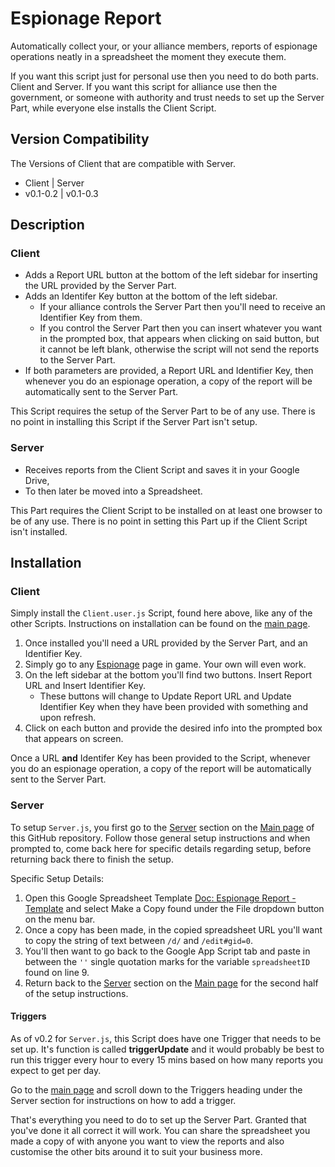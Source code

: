 # Espionage Report
Automatically collect your, or your alliance members, reports of espionage operations neatly in a spreadsheet the moment they execute them.

If you want this script just for personal use then you need to do both parts. Client and Server. If you want this script for alliance use then the government, or someone with authority and trust needs to set up the Server Part, while everyone else installs the Client Script.

## Version Compatibility

The Versions of Client that are compatible with Server.
 - Client | Server
 - v0.1-0.2 | v0.1-0.3

## Description

### Client

 - Adds a Report URL button at the bottom of the left sidebar for inserting the URL provided by the Server Part.
 - Adds an Identifer Key button at the bottom of the left sidebar.
   - If your alliance controls the Server Part then you'll need to receive an Identifier Key from them.
   - If you control the Server Part then you can insert whatever you want in the prompted box, that appears when clicking on said button, but it cannot be left blank, otherwise the script will not send the reports to the Server Part.
 - If both parameters are provided, a Report URL and Identifier Key, then whenever you do an espionage operation, a copy of the report will be automatically sent to the Server Part.

This Script requires the setup of the Server Part to be of any use. There is no point in installing this Script if the Server Part isn't setup.

### Server

 - Receives reports from the Client Script and saves it in your Google Drive,
 - To then later be moved into a Spreadsheet.

This Part requires the Client Script to be installed on at least one browser to be of any use. There is no point in setting this Part up if the Client Script isn't installed.

## Installation

### Client
Simply install the `Client.user.js` Script, found here above, like any of the other Scripts. Instructions on installation can be found on the [main page](https://github.com/BlackAsLight/DocScripts#installation).

1. Once installed you'll need a URL provided by the Server Part, and an Identifier Key.
2. Simply go to any [Espionage](https://politicsandwar.com/nation/espionage/eid=6) page in game. Your own will even work.
3. On the left sidebar at the bottom you'll find two buttons. Insert Report URL and Insert Identifier Key.
   - These buttons will change to Update Report URL and Update Identifier Key when they have been provided with something and upon refresh.
4. Click on each button and provide the desired info into the prompted box that appears on screen.

Once a URL **and** Identifer Key has been provided to the Script, whenever you do an espionage operation, a copy of the report will be automatically sent to the Server Part.

### Server

To setup `Server.js`, you first go to the [Server](https://github.com/BlackAsLight/DocScripts#server) section on the [Main page](https://github.com/BlackAsLight/DocScripts) of this GitHub repository. Follow those general setup instructions and when prompted to, come back here for specific details regarding setup, before returning back there to finish the setup.

Specific Setup Details:
1. Open this Google Spreadsheet Template [Doc: Espionage Report - Template](https://docs.google.com/spreadsheets/d/1JJPxw8O3mt_fEy5lqC6OIFdfB29EPzmW5rWBOFUWEcE/edit?usp=sharing) and select Make a Copy found under the File dropdown button on the menu bar.
2. Once a copy has been made, in the copied spreadsheet URL you'll want to copy the string of text between `/d/` and `/edit#gid=0`.
3. You'll then want to go back to the Google App Script tab and paste in between the `''` single quotation marks for the variable `spreadsheetID` found on line 9.
4. Return back to the [Server](https://github.com/BlackAsLight/DocScripts#server) section on the [Main page](https://github.com/BlackAsLight/DocScripts) for the second half of the setup instructions.

#### Triggers

As of v0.2 for `Server.js`, this Script does have one Trigger that needs to be set up. It's function is called **triggerUpdate** and it would probably be best to run this trigger every hour to every 15 mins based on how many reports you expect to get per day.

Go to the [main page](https://github.com/BlackAsLight/DocScripts#server) and scroll down to the Triggers heading under the Server section for instructions on how to add a trigger.

That's everything you need to do to set up the Server Part. Granted that you've done it all correct it will work. You can share the spreadsheet you made a copy of with anyone you want to view the reports and also customise the other bits around it to suit your business more.
